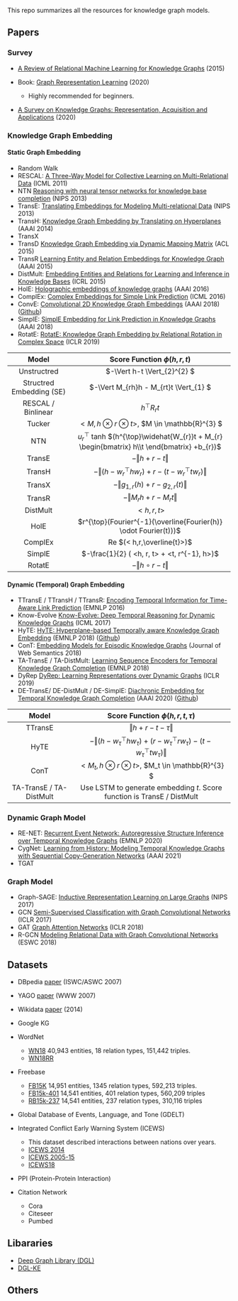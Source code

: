 This repo summarizes all the resources for knowledge graph models.

<!-- [中文](./languages/chinese/) -->

## Papers
### Survey
- [A Review of Relational Machine Learning for Knowledge Graphs](https://arxiv.org/pdf/1503.00759.pdf) (2015)
- Book: [Graph Representation Learning](https://www.cs.mcgill.ca/~wlh/grl_book/files/GRL_Book.pdf) (2020)
    - Highly recommended for beginners.

- [A Survey on Knowledge Graphs: Representation, Acquisition and Applications](https://arxiv.org/pdf/2002.00388.pdf) (2020)


### Knowledge Graph Embedding
#### Static Graph Embedding
<!-- More Methods: Tucker, Structured Embedding, Distance, Bilinear Model, Single Layer Model, CP, ER-MLP-->
- Random Walk
- RESCAL: [A Three-Way Model for Collective Learning on Multi-Relational Data](https://icml.cc/2011/papers/438_icmlpaper.pdf) (ICML 2011)
- NTN [Reasoning with neural tensor networks for knowledge base completion](https://link.springer.com/content/pdf/10.1007/978-3-540-76298-0_52.pdf) (NIPS 2013)
- TransE: [Translating Embeddings for Modeling
Multi-relational Data](https://proceedings.neurips.cc/paper/2013/file/1cecc7a77928ca8133fa24680a88d2f9-Paper.pdf) (NIPS 2013)
- TransH: [Knowledge Graph Embedding by Translating on Hyperplanes](https://ojs.aaai.org/index.php/AAAI/article/download/8870/8729) (AAAI 2014)
- TransX
- TransD [Knowledge Graph Embedding via Dynamic Mapping Matrix](https://aclanthology.org/P15-1067.pdf) (ACL 2015)
- TransR [Learning Entity and Relation Embeddings for Knowledge Graph](https://ojs.aaai.org/index.php/AAAI/article/download/9491/9350) (AAAI 2015)
- DistMult: [Embedding Entities and Relations for Learning and Inference in Knowledge Bases](https://arxiv.org/pdf/1412.6575.pdf) (ICRL 2015)
- HolE: [Holographic embeddings of knowledge graphs](https://arxiv.org/pdf/1510.04935.pdf) (AAAI 2016)
- ComplEx: [Complex Embeddings for Simple Link Prediction](http://proceedings.mlr.press/v48/trouillon16.pdf) (ICML 2016)
- ConvE: [Convolutional 2D Knowledge Graph Embeddings](https://arxiv.org/pdf/1707.01476.pdf) (AAAI 2018) ([Github](https://github.com/TimDettmers/ConvE))
- SimplE: [SimplE Embedding for Link Prediction in Knowledge Graphs](https://arxiv.org/pdf/1802.04868.pdf) (AAAI 2018)
- RotatE: [RotatE: Knowledge Graph Embedding by Relational Rotation in Complex Space](https://arxiv.org/pdf/1902.10197.pdf) (ICLR 2019)


Model | Score Function $\phi(h,r,t)$
:---: |:---: 
Unstructred | $-\Vert h-t \Vert_{2}^{2} $ |
Structred Embedding (SE) | $-\Vert M_{rh}h - M_{rt}t \Vert_{1} $ |
RESCAL / Binlinear | $h^{\top}R_{r}t$ |
Tucker | $<M,h \otimes r \otimes t>$, $M \in \mathbb{R}^{3}  $
NTN | $u_{r}^{\top}$ tanh $(h^{\top}\widehat{W_{r}}t + M_{r} \begin{bmatrix} h\\t \end{bmatrix} +b_{r})$
TransE | $-\Vert h + r - t \Vert$ |
TransH | $-\Vert (h-w_{r}^{\top}hw_{r}) + r - (t-w_{r}^{\top}tw_{r})\Vert$ |
TransX | $-\Vert g_{1,r}(h) + r - g_{2,r}(t) \Vert$ |
TransR | $-\Vert M_{r}h + r-M_{r}t \Vert$ |
DistMult | $<h,r,t>$ |
HolE | $r^{\top}(Fourier^{-1}(\overline{Fourier(h)} \odot  Fourier(t)))$
ComplEx | Re $(< h,r,\overline{t}>)$ |
SimplE | $-\frac{1}{2} ( <h, r, t> + <t, r^{-1}, h>)$ |
RotatE | $-\Vert h \circ r - t \Vert$ |



#### Dynamic (Temporal) Graph Embedding
- TTransE / TTransH / TTransR: [Encoding Temporal Information for Time-Aware Link Prediction](https://aclanthology.org/D16-1260.pdf) (EMNLP 2016)
- Know-Evolve [Know-Evolve: Deep Temporal Reasoning for Dynamic Knowledge Graphs](https://arxiv.org/pdf/1705.05742.pdf) (ICML 2017)
- HyTE: [HyTE: Hyperplane-based Temporally aware Knowledge Graph Embedding](https://aclanthology.org/D18-1225.pdf) (EMNLP 2018) ([Github](https://github.com/malllabiisc/HyTE))
- ConT: [Embedding Models for Episodic Knowledge Graphs](https://arxiv.org/pdf/1807.00228.pdf) (Journal of Web Semantics 2018)
- TA-TransE / TA-DistMult: [Learning Sequence Encoders for Temporal Knowledge Graph Completion](https://arxiv.org/pdf/1809.03202.pdf) (EMNLP 2018)
- DyRep [DyRep: Learning Representations over Dynamic Graphs](https://openreview.net/pdf?id=HyePrhR5KX) (ICLR 2019)
- DE-TransE/ DE-DistMult / DE-SimplE: [Diachronic Embedding for Temporal Knowledge Graph Completion](https://arxiv.org/pdf/1907.03143.pdf) (AAAI 2020) ([Github](https://github.com/BorealisAI/DE-SimplE))

Model | Score Function $\phi(h,r,t,\tau)$
:---: |:---: 
TTransE | $\Vert h + r - t - \tau \Vert$ |
HyTE | $-\Vert (h-w_{\tau}^{\top}hw_{\tau}) + (r-w_{\tau}^{\top}rw_{\tau}) - (t-w_{\tau}^{\top}tw_{\tau})\Vert$ |
ConT | $<M_t,h \otimes r \otimes t>$, $M_t \in \mathbb{R}^{3}  $
TA-TransE / TA-DistMult | Use LSTM to generate embedding $t$. Score function is TransE / DistMult


### Dynamic Graph Model
- RE-NET: [Recurrent Event Network: Autoregressive Structure Inference over Temporal Knowledge Graphs](https://arxiv.org/pdf/1904.05530.pdf) (EMNLP 2020)
- CygNet: [Learning from History: Modeling Temporal Knowledge Graphs with Sequential Copy-Generation Networks](https://arxiv.org/pdf/2012.08492.pdf) (AAAI 2021)
- TGAT


### Graph Model
- Graph-SAGE: [Inductive Representation Learning on Large Graphs](https://proceedings.neurips.cc/paper/2017/file/5dd9db5e033da9c6fb5ba83c7a7ebea9-Paper.pdf) (NIPS 2017)
- GCN [Semi-Supervised Classification with Graph Convolutional Networks](https://arxiv.org/pdf/1609.02907.pdf) (ICLR 2017)
- GAT [Graph Attention Networks](https://arxiv.org/pdf/1710.10903.pdf) (ICLR 2018)
- R-GCN [Modeling Relational Data with Graph Convolutional Networks](https://arxiv.org/pdf/1703.06103.pdf) (ESWC 2018)


## Datasets
- DBpedia [paper](https://link.springer.com/content/pdf/10.1007/978-3-540-76298-0_52.pdf) (ISWC/ASWC 2007)
- YAGO [paper](https://hal.archives-ouvertes.fr/hal-01472497/file/www2007.pdf) (WWW 2007)
- Wikidata [paper](https://link.springer.com/content/pdf/10.1007/978-3-319-11964-9_4.pdf) (2014)
- Google KG
- WordNet 
    - [WN18]() 40,943 entities, 18 relation types, 151,442 triples.
    - [WN18RR]()
- Freebase 
    - [FB15K](https://paperswithcode.com/dataset/fb15k) 14,951 entities, 1345 relation types, 592,213 triples.
    - [FB15k-401]() 14,541 entities, 401 relation types, 560,209 triples
    - [RB15k-237]() 14,541 entities, 237 relation types, 310,116 triples
- Global Database of Events, Language, and Tone (GDELT)
- Integrated Conflict Early Warning System (ICEWS)
    - This dataset described interactions between nations over years.
    - [ICEWS 2014]()
    - [ICEWS 2005-15]()
    - [ICEWS18]()

- PPI (Protein-Protein Interaction)
- Citation Network
    - Cora
    - Citeseer
    - Pumbed

## Libararies

- [Deep Graph Library (DGL)](https://www.dgl.ai/)
- [DGL-KE](https://github.com/awslabs/dgl-ke)

## Others

